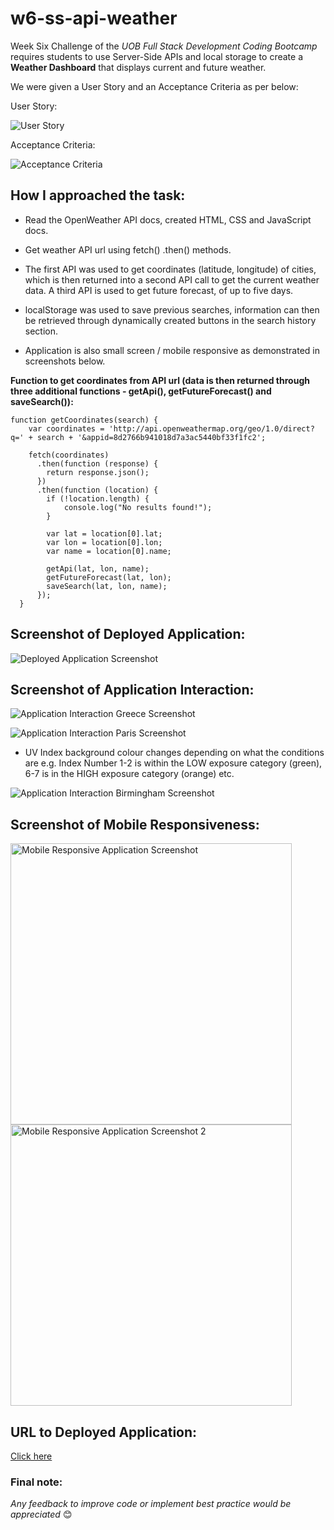 # w6-ss-api-weather

Week Six Challenge of the *UOB Full Stack Development Coding Bootcamp* requires students to use Server-Side APIs and local storage to create a **Weather Dashboard** that displays current and future weather. 

We were given a User Story and an Acceptance Criteria as per below:

User Story:

![User Story](/assets/images/user-story.png) 

Acceptance Criteria:

![Acceptance Criteria](/assets/images/acceptance.png) 

## How I approached the task:

* Read the OpenWeather API docs, created HTML, CSS and JavaScript docs. 

* Get weather API url using fetch() .then() methods.

* The first API was used to get coordinates (latitude, longitude) of cities, which is then returned into a second API call to get the current weather data. A third API is used to get future forecast, of up to five days. 

* localStorage was used to save previous searches, information can then be retrieved through dynamically created buttons in the search history section. 

* Application is also small screen / mobile responsive as demonstrated in screenshots below.

**Function to get coordinates from API url (data is then returned through three additional functions - getApi(), getFutureForecast() and saveSearch()):**

```
function getCoordinates(search) {
    var coordinates = 'http://api.openweathermap.org/geo/1.0/direct?q=' + search + '&appid=8d2766b941018d7a3ac5440bf33f1fc2';

    fetch(coordinates)
      .then(function (response) {
        return response.json();
      })
      .then(function (location) {
        if (!location.length) {
            console.log("No results found!");
        }

        var lat = location[0].lat;
        var lon = location[0].lon;
        var name = location[0].name;
        
        getApi(lat, lon, name);
        getFutureForecast(lat, lon);
        saveSearch(lat, lon, name);
      });
  }
```


## Screenshot of Deployed Application:

![Deployed Application Screenshot](/assets/images/index.png) 

## Screenshot of Application Interaction:

![Application Interaction Greece Screenshot](/assets/images/greece3.png)

![Application Interaction Paris Screenshot](/assets/images/paris.png)

* UV Index background colour changes depending on what the conditions are e.g. Index Number 1-2 is within the LOW exposure category (green), 6-7 is in the HIGH exposure category (orange) etc.

![Application Interaction Birmingham Screenshot](/assets/images/birmingham.png)

## Screenshot of Mobile Responsiveness:
 
 <img src="assets/images/mobile.png" alt="Mobile Responsive Application Screenshot" width="450px">

 <img src="assets/images/mobile2.png" alt="Mobile Responsive Application Screenshot 2" width="450px">

## URL to Deployed Application:

[Click here](https://priscillaluong.github.io/w6-ss-api-weather/) 

### Final note:

*Any feedback to improve code or implement best practice would be appreciated* 😊